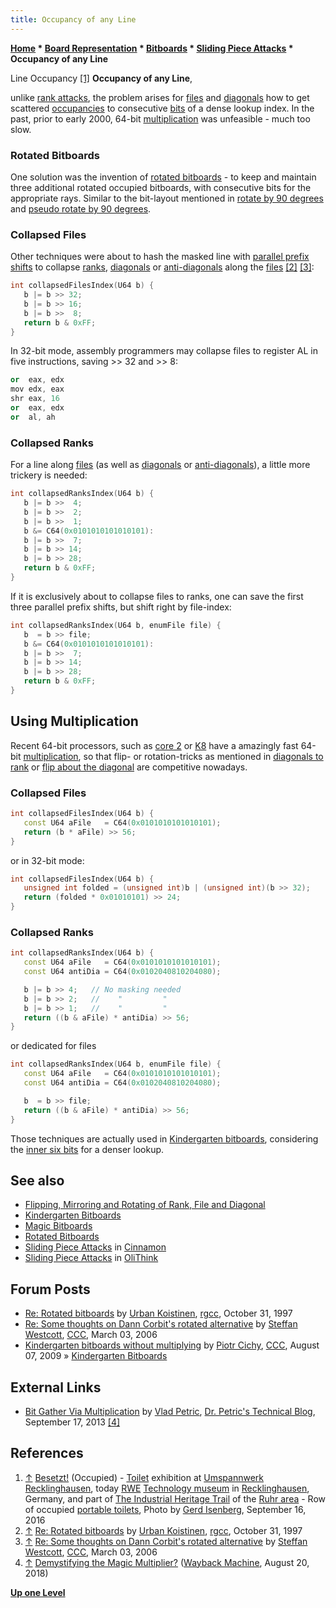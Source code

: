 ```yaml
---
title: Occupancy of any Line
---
```

**[Home](Home "Home") \* [Board Representation](Board_Representation "Board Representation") \* [Bitboards](Bitboards "Bitboards") \* [Sliding Piece Attacks](Sliding_Piece_Attacks "Sliding Piece Attacks") \* Occupancy of any Line**



 [](File:Besetzt20160916.JPG) Line Occupancy <a id="cite-note-1" href="#cite-ref-1">[1]</a> 
**Occupancy of any Line**,  

unlike [rank attacks](First_Rank_Attacks "First Rank Attacks"), the problem arises for [files](Files "Files") and [diagonals](Diagonals "Diagonals") how to get scattered [occupancies](Occupancy "Occupancy") to consecutive [bits](Bit "Bit") of a dense lookup index. In the past, prior to early 2000, 64-bit [multiplication](General_Setwise_Operations#Multiplication "General Setwise Operations") was unfeasible - much too slow. 



### Rotated Bitboards


One solution was the invention of [rotated bitboards](Rotated_Bitboards "Rotated Bitboards") - to keep and maintain three additional rotated occupied bitboards, with consecutive bits for the appropriate rays. Similar to the bit-layout mentioned in [rotate by 90 degrees](Flipping_Mirroring_and_Rotating#Rotationby90degreesClockwise "Flipping Mirroring and Rotating") and [pseudo rotate by 90 degrees](Flipping_Mirroring_and_Rotating#PseudoRotationby45degrees "Flipping Mirroring and Rotating").




### Collapsed Files


Other techniques were about to hash the masked line with [parallel prefix shifts](Parallel_Prefix_Algorithms "Parallel Prefix Algorithms") to collapse [ranks](Ranks "Ranks"), [diagonals](Diagonals "Diagonals") or [anti-diagonals](Anti-Diagonals "Anti-Diagonals") along the [files](Files "Files") <a id="cite-note-2" href="#cite-ref-2">[2]</a> <a id="cite-note-3" href="#cite-ref-3">[3]</a>:




```C++
int collapsedFilesIndex(U64 b) {
   b |= b >> 32;
   b |= b >> 16;
   b |= b >>  8;
   return b & 0xFF;
}

```

In 32-bit mode, assembly programmers may collapse files to register AL in five instructions, saving >> 32 and >> 8:




```C++
or  eax, edx
mov edx, eax
shr eax, 16
or  eax, edx
or  al, ah

```





### Collapsed Ranks


For a line along [files](Files "Files") (as well as [diagonals](Diagonals "Diagonals") or [anti-diagonals](Anti-Diagonals "Anti-Diagonals")), a little more trickery is needed:




```C++
int collapsedRanksIndex(U64 b) {
   b |= b >>  4;
   b |= b >>  2;
   b |= b >>  1;
   b &= C64(0x0101010101010101):
   b |= b >>  7;
   b |= b >> 14;
   b |= b >> 28;
   return b & 0xFF;
}

```

If it is exclusively about to collapse files to ranks, one can save the first three parallel prefix shifts, but shift right by file-index:




```C++
int collapsedRanksIndex(U64 b, enumFile file) {
   b  = b >> file;
   b &= C64(0x0101010101010101):
   b |= b >>  7;
   b |= b >> 14;
   b |= b >> 28;
   return b & 0xFF;
}

```





## Using Multiplication


Recent 64-bit processors, such as [core 2](https://en.wikipedia.org/wiki/Intel_Core_2) or [K8](https://en.wikipedia.org/wiki/Athlon_64) have a amazingly fast 64-bit [multiplication](General_Setwise_Operations#Multiplication "General Setwise Operations"), so that flip- or rotation-tricks as mentioned in [diagonals to rank](Flipping_Mirroring_and_Rotating#DiagonalstoRanks "Flipping Mirroring and Rotating") or [flip about the diagonal](Flipping_Mirroring_and_Rotating#FlipAbouttheDiagonal "Flipping Mirroring and Rotating") are competitive nowadays.



### Collapsed Files



```C++
int collapsedFilesIndex(U64 b) {
   const U64 aFile   = C64(0x0101010101010101);
   return (b * aFile) >> 56;
}

```

or in 32-bit mode:




```C++
int collapsedFilesIndex(U64 b) {
   unsigned int folded = (unsigned int)b | (unsigned int)(b >> 32);
   return (folded * 0x01010101) >> 24;
}

```

### Collapsed Ranks



```C++
int collapsedRanksIndex(U64 b) {
   const U64 aFile   = C64(0x0101010101010101);
   const U64 antiDia = C64(0x0102040810204080);

   b |= b >> 4;   // No masking needed
   b |= b >> 2;   //    "         "
   b |= b >> 1;   //    "         "
   return ((b & aFile) * antiDia) >> 56;
}

```

or dedicated for files




```C++
int collapsedRanksIndex(U64 b, enumFile file) {
   const U64 aFile   = C64(0x0101010101010101);
   const U64 antiDia = C64(0x0102040810204080);

   b  = b >> file;
   return ((b & aFile) * antiDia) >> 56;
}

```

Those techniques are actually used in [Kindergarten bitboards](Kindergarten_Bitboards "Kindergarten Bitboards"), considering the [inner six bits](First_Rank_Attacks#TheOuterSquares "First Rank Attacks") for a denser lookup.



## See also


* [Flipping, Mirroring and Rotating of Rank, File and Diagonal](Flipping_Mirroring_and_Rotating#RankFileAndDiagonal "Flipping Mirroring and Rotating")
* [Kindergarten Bitboards](Kindergarten_Bitboards "Kindergarten Bitboards")
* [Magic Bitboards](Magic_Bitboards "Magic Bitboards")
* [Rotated Bitboards](Rotated_Bitboards "Rotated Bitboards")
* [Sliding Piece Attacks](Cinnamon#Sliding_Piece_Attacks "Cinnamon") in [Cinnamon](Cinnamon "Cinnamon")
* [Sliding Piece Attacks](OliThink#SlidingPieceAttacks "OliThink") in [OliThink](OliThink "OliThink")


## Forum Posts


* [Re: Rotated bitboards](https://groups.google.com/d/msg/rec.games.chess.computer/YvFagyuVogw/2vNJw_qT8IYJ) by [Urban Koistinen](Urban_Koistinen "Urban Koistinen"), [rgcc](Computer_Chess_Forums "Computer Chess Forums"), October 31, 1997
* [Re: Some thoughts on Dann Corbit's rotated alternative](https://www.stmintz.com/ccc/index.php?id=491079) by [Steffan Westcott](Steffan_Westcott "Steffan Westcott"), [CCC](CCC "CCC"), March 03, 2006
* [Kindergarten bitboards without multiplying](http://www.talkchess.com/forum/viewtopic.php?t=29296) by [Piotr Cichy](Piotr_Cichy "Piotr Cichy"), [CCC](CCC "CCC"), August 07, 2009 » [Kindergarten Bitboards](Kindergarten_Bitboards "Kindergarten Bitboards")


## External Links


* [Bit Gather Via Multiplication](http://drpetric.blogspot.com/2013/09/bit-gathering-via-multiplication.html) by [Vlad Petric](index.php?title=Vlad_Petric&action=edit&redlink=1 "Vlad Petric (page does not exist)"), [Dr. Petric's Technical Blog](http://drpetric.blogspot.com/), September 17, 2013 <a id="cite-note-4" href="#cite-ref-4">[4]</a>


## References


1. <a id="cite-ref-1" href="#cite-note-1">↑</a> [Besetzt!](https://de-de.facebook.com/umspannwerk.recklinghausen/posts/10153757793891429) (Occupied) - [Toilet](https://en.wikipedia.org/wiki/Toilet) exhibition at [Umspannwerk Recklinghausen](https://de.wikipedia.org/wiki/Umspannwerk_Recklinghausen), today [RWE](https://en.wikipedia.org/wiki/RWE) [Technology museum](https://en.wikipedia.org/wiki/Technology_museum) in [Recklinghausen](https://en.wikipedia.org/wiki/Recklinghausen), Germany, and part of [The Industrial Heritage Trail](Category:Industrial_Heritage_Trail "Category:Industrial Heritage Trail") of the [Ruhr area](https://en.wikipedia.org/wiki/Ruhr) - Row of occupied [portable toilets](https://en.wikipedia.org/wiki/Toilet#Others), Photo by [Gerd Isenberg](Gerd_Isenberg "Gerd Isenberg"), September 16, 2016
2. <a id="cite-ref-2" href="#cite-note-2">↑</a> [Re: Rotated bitboards](https://groups.google.com/d/msg/rec.games.chess.computer/YvFagyuVogw/2vNJw_qT8IYJ) by [Urban Koistinen](Urban_Koistinen "Urban Koistinen"), [rgcc](Computer_Chess_Forums "Computer Chess Forums"), October 31, 1997
3. <a id="cite-ref-3" href="#cite-note-3">↑</a> [Re: Some thoughts on Dann Corbit's rotated alternative](https://www.stmintz.com/ccc/index.php?id=491079) by [Steffan Westcott](Steffan_Westcott "Steffan Westcott"), [CCC](CCC "CCC"), March 03, 2006
4. <a id="cite-ref-4" href="#cite-note-4">↑</a> [Demystifying the Magic Multiplier?](https://web.archive.org/web/20180820032914/https://chessprogramming.wikispaces.com/share/view/64439740) ([Wayback Machine](https://en.wikipedia.org/wiki/Wayback_Machine), August 20, 2018)

**[Up one Level](Sliding_Piece_Attacks "Sliding Piece Attacks")**







 
